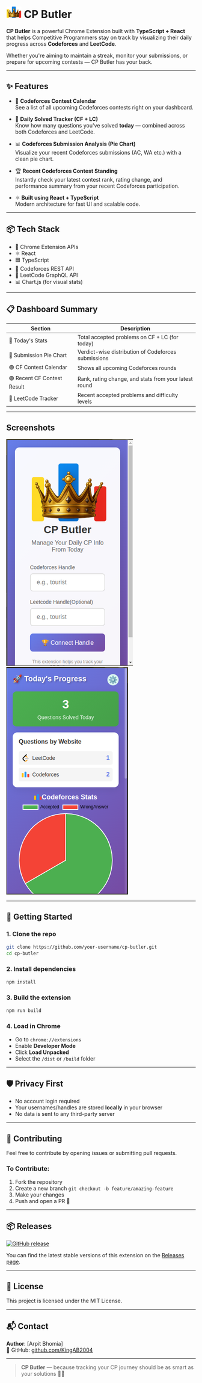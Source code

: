 
# <img src="https://github.com/KingAB2004/CP-Butler/raw/main/public/icon.png" alt="CP Butler Logo" width="40"/> CP Butler

**CP Butler** is a powerful Chrome Extension built with **TypeScript + React** that helps Competitive Programmers stay on track by visualizing their daily progress across **Codeforces** and **LeetCode**.

Whether you're aiming to maintain a streak, monitor your submissions, or prepare for upcoming contests — CP Butler has your back.

---

## ✨ Features

- 📅 **Codeforces Contest Calendar**  
  See a list of all upcoming Codeforces contests right on your dashboard.

- 🧠 **Daily Solved Tracker (CF + LC)**  
  Know how many questions you've solved **today** — combined across both Codeforces and LeetCode.

- 📊 **Codeforces Submission Analysis (Pie Chart)**  
  Visualize your recent Codeforces submissions (AC, WA etc.) with a clean pie chart.

- 🏆 **Recent Codeforces Contest Standing**  
  Instantly check your latest contest rank, rating change, and performance summary from your recent Codeforces participation.

- ⚛️ **Built using React + TypeScript**  
  Modern architecture for fast UI and scalable code.

---

## 📦 Tech Stack

- 🧩 Chrome Extension APIs
- ⚛️ React
- 🟦 TypeScript
- 📡 Codeforces REST API
- 📡 LeetCode GraphQL API
- 📊 Chart.js (for visual stats)

---

## 📋 Dashboard Summary

| Section                     | Description                                           |
|-----------------------------|-------------------------------------------------------|
| 🔹 Today's Stats            | Total accepted problems on CF + LC (for today)        |
| 🔸 Submission Pie Chart     | Verdict-wise distribution of Codeforces submissions   |
| 🟢 CF Contest Calendar      | Shows all upcoming Codeforces rounds                  |
| 🟣 Recent CF Contest Result | Rank, rating change, and stats from your latest round |
| 🧠 LeetCode Tracker         | Recent accepted problems and difficulty levels        |

---

## Screenshots

![Login Page](assets/Front.png)
![Dashboard Page](assets/Dashboard.png)


---

## 🚀 Getting Started

### 1. Clone the repo

```bash
git clone https://github.com/your-username/cp-butler.git
cd cp-butler
```

### 2. Install dependencies

```bash
npm install
```

### 3. Build the extension

```bash
npm run build
```

### 4. Load in Chrome

- Go to `chrome://extensions`
- Enable **Developer Mode**
- Click **Load Unpacked**
- Select the `/dist` or `/build` folder

---

## 🛡️ Privacy First

- No account login required  
- Your usernames/handles are stored **locally** in your browser  
- No data is sent to any third-party server

---

## 🙌 Contributing

Feel free to contribute by opening issues or submitting pull requests.

### To Contribute:
1. Fork the repository  
2. Create a new branch `git checkout -b feature/amazing-feature`  
3. Make your changes  
4. Push and open a PR 🚀

---
## 📦 Releases

[![GitHub release](https://img.shields.io/github/v/release/KingAB2004/CP-Butler?style=flat-square)](https://github.com/KingAB2004/CP-Butler/releases)

You can find the latest stable versions of this extension on the [Releases page](https://github.com/KingAB2004/CP-Butler/releases).

---
## 📄 License

This project is licensed under the MIT License.

---

## 📬 Contact

**Author**: [Arpit Bhomia]  
🔗 GitHub: [github.com/KingAB2004](https://github.com/KingAB2004)

---

> **CP Butler** — because tracking your CP journey should be as smart as your solutions 🧠💪
